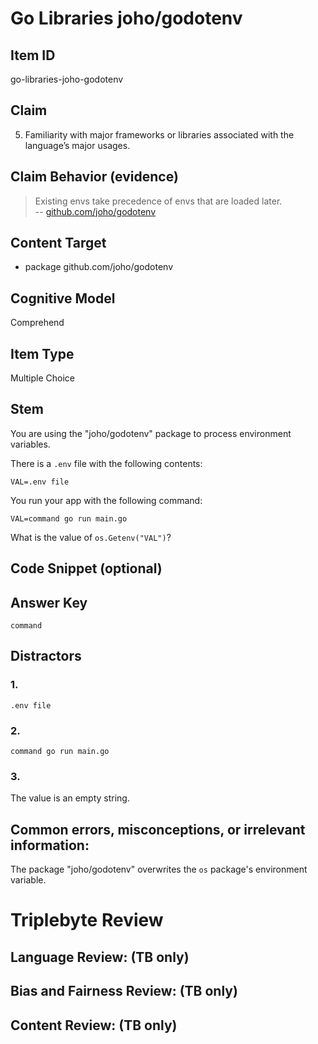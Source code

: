 # Go Libraries joho/godotenv

## Item ID
go-libraries-joho-godotenv

## Claim
5. Familiarity with major frameworks or libraries associated with the language’s major usages.

## Claim Behavior (evidence)

> Existing envs take precedence of envs that are loaded later.  
> -- [github.com/joho/godotenv](https://github.com/joho/godotenv)

## Content Target
* package github.com/joho/godotenv

## Cognitive Model
Comprehend

## Item Type
Multiple Choice

## Stem

You are using the "joho/godotenv" package to process environment variables.

There is a `.env` file with the following contents:
```
VAL=.env file
```

You run your app with the following command:
```
VAL=command go run main.go
```

What is the value of `os.Getenv("VAL")`?

## Code Snippet (optional)


## Answer Key

```
command
```

## Distractors

### 1.
```
.env file
```

### 2.
```
command go run main.go
```

### 3.

The value is an empty string.


## Common errors, misconceptions, or irrelevant information:

The package "joho/godotenv" overwrites the `os` package's environment variable.


# Triplebyte Review


## Language Review: (TB only)


## Bias and Fairness Review: (TB only)


## Content Review: (TB only)

